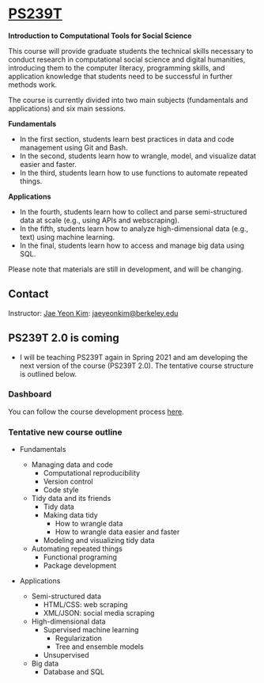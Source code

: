 # [PS239T](http://polisci.berkeley.edu/course/introduction-computational-tools-and-techniques-3)
**Introduction to Computational Tools for Social Science**

This course will provide graduate students the technical skills necessary to conduct research in computational social science and digital humanities, introducing them to the computer literacy, programming skills, and application knowledge that students need to be successful in further methods work.

The course is currently divided into two main subjects (fundamentals and applications) and six main sessions. 

**Fundamentals**
* In the first section, students learn best practices in data and code management using Git and Bash. 
* In the second, students learn how to wrangle, model, and visualize datat easier and faster. 
* In the third, students learn how to use functions to automate repeated things. 

**Applications**
* In the fourth, students learn how to collect and parse semi-structured data at scale (e.g., using APIs and webscraping). 
* In the fifth, students learn how to analyze high-dimensional data (e.g., text) using machine learning. 
* In the final, students learn how to access and manage big data using SQL. 

Please note that materials are still in development, and will be changing.

## Contact

Instructor: [Jae Yeon Kim](https://jaeyk.github.io/): jaeyeonkim@berkeley.edu

## PS239T 2.0 is coming 

- I will be teaching PS239T again in Spring 2021 and am developing the next version of the course (PS239T 2.0). The tentative course structure is outlined below. 

### Dashboard 

You can follow the course development process [here](https://github.com/jaeyk/PS239T/projects/1).

### Tentative new course outline 

* Fundamentals 
     - Managing data and code 
         - Computational reproducibility 
         - Version control 
         - Code style 
     - Tidy data and its friends  
        - Tidy data 
        - Making data tidy 
            - How to wrangle data  
            - How to wrangle data easier and faster  
        - Modeling and visualizing tidy data 
     - Automating repeated things 
        - Functional programing 
        - Package development 
 
* Applications 
     - Semi-structured data
         - HTML/CSS: web scraping 
         - XML/JSON: social media scraping 
     - High-dimensional data  
         - Supervised machine learning 
             - Regularization 
             - Tree and ensemble models 
        - Unsupervised 
     - Big data 
        - Database and SQL
